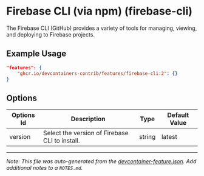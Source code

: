 

# Firebase CLI (via npm) (firebase-cli)

The Firebase CLI (GitHub) provides a variety of tools for managing, viewing, and deploying to Firebase projects.

## Example Usage

```json
"features": {
    "ghcr.io/devcontainers-contrib/features/firebase-cli:2": {}
}
```

## Options

| Options Id | Description | Type | Default Value |
|-----|-----|-----|-----|
| version | Select the version of Firebase CLI to install. | string | latest |



---

_Note: This file was auto-generated from the [devcontainer-feature.json](https://github.com/devcontainers-contrib/features/blob/main/src/firebase-cli/devcontainer-feature.json).  Add additional notes to a `NOTES.md`._
